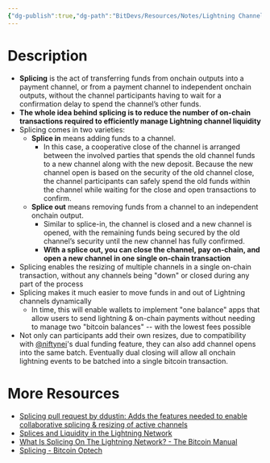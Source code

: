 ```yaml
---
{"dg-publish":true,"dg-path":"BitDevs/Resources/Notes/Lightning Channel Splicing.md","permalink":"/bit-devs/resources/notes/lightning-channel-splicing/","title":"Lightning Channel Splicing","tags":["bitcoin, lightning, scaling, splicing"],"noteIcon":"3","created":"2023-04-09T14:48:09.984-10:00","updated":"2023-07-30T23:19:51.467-10:00"}
---
```



# Description

- **Splicing** is the act of transferring funds from onchain outputs into a payment channel, or from a payment channel to independent onchain outputs, without the channel participants having to wait for a confirmation delay to spend the channel’s other funds.
- **The whole idea behind splicing is to reduce the number of on-chain transactions required to efficiently manage Lightning channel liquidity**
- Splicing comes in two varieties:
	- **Splice in** means adding funds to a channel. 
		- In this case, a cooperative close of the channel is arranged between the involved parties that spends the old channel funds to a new channel along with the new deposit. Because the new channel open is based on the security of the old channel close, the channel participants can safely spend the old funds within the channel while waiting for the close and open transactions to confirm.
	- **Splice out** means removing funds from a channel to an independent onchain output. 
		- Similar to splice-in, the channel is closed and a new channel is opened, with the remaining funds being secured by the old channel’s security until the new channel has fully confirmed.
		- **With a splice out, you can close the channel, pay on-chain, and open a new channel in one single on-chain transaction**
- Splicing enables the resizing of multiple channels in a single on-chain transaction, without any channels being "down" or closed during any part of the process
- Splicing makes it much easier to move funds in and out of Lightning channels dynamically
	- In time, this will enable wallets to implement "one balance" apps that allow users to send lightning & on-chain payments without needing to manage two "bitcoin balances" -- with the lowest fees possible
- Not only can participants add their own resizes, due to compatibility with [@niftynei](https://github.com/niftynei)'s dual funding feature, they can also add channel opens into the same batch. Eventually dual closing will allow all onchain lightning events to be batched into a single bitcoin transaction.


# More Resources
- [Splicing pull request by ddustin: Adds the features needed to enable collaborative splicing & resizing of active channels](https://github.com/ElementsProject/lightning/pull/5675)
- [Splices and Liquidity in the Lightning Network](https://blog.muun.com/splices-and-liquidity-in-the-lightning-network/)
- [What Is Splicing On The Lightning Network? - The Bitcoin Manual](https://thebitcoinmanual.com/articles/splicing-lightning-network/)
- [Splicing - Bitcoin Optech](https://bitcoinops.org/en/topics/splicing/)

